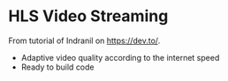 # HLS Video Streaming

From tutorial of Indranil on https://dev.to/.

- Adaptive video quality according to the internet speed
- Ready to build code

